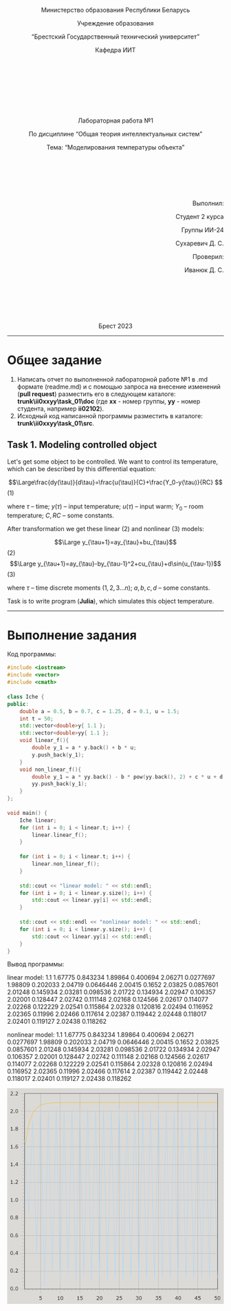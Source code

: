 <p align="center"> Министерство образования Республики Беларусь</p>
<p align="center">Учреждение образования</p>
<p align="center">“Брестский Государственный технический университет”</p>
<p align="center">Кафедра ИИТ</p>
<br><br><br><br><br><br><br>
<p align="center">Лабораторная работа №1</p>
<p align="center">По дисциплине “Общая теория интеллектуальных систем”</p>
<p align="center">Тема: “Моделирования температуры объекта”</p>
<br><br><br><br><br>
<p align="right">Выполнил:</p>
<p align="right">Студент 2 курса</p>
<p align="right">Группы ИИ-24</p>
<p align="right">Сухаревич Д. С.</p>
<p align="right">Проверил:</p>
<p align="right">Иванюк Д. С.</p>
<br><br><br><br><br>
<p align="center">Брест 2023</p>

---

# Общее задание #
1. Написать отчет по выполненной лабораторной работе №1 в .md формате (readme.md) и с помощью запроса на внесение изменений (**pull request**) разместить его в следующем каталоге: **trunk\ii0xxyy\task_01\doc** (где **xx** - номер группы, **yy** - номер студента, например **ii02102**).
2. Исходный код написанной программы разместить в каталоге: **trunk\ii0xxyy\task_01\src**.

## Task 1. Modeling controlled object ##
Let's get some object to be controlled. We want to control its temperature, which can be described by this differential equation:

$$\Large\frac{dy(\tau)}{d\tau}=\frac{u(\tau)}{C}+\frac{Y_0-y(\tau)}{RC} $$ (1)

where $\tau$ – time; $y(\tau)$ – input temperature; $u(\tau)$ – input warm; $Y_0$ – room temperature; $C,RC$ – some constants.

After transformation we get these linear (2) and nonlinear (3) models:

$$\Large y_{\tau+1}=ay_{\tau}+bu_{\tau}$$ (2)
$$\Large y_{\tau+1}=ay_{\tau}-by_{\tau-1}^2+cu_{\tau}+d\sin(u_{\tau-1})$$ (3)

where $\tau$ – time discrete moments ($1,2,3{\dots}n$); $a,b,c,d$ – some constants.

Task is to write program (**Julia**), which simulates this object temperature.

---

# Выполнение задания #

Код программы:
```C++
#include <iostream>
#include <vector>
#include <cmath>

class Iche {
public:
	double a = 0.5, b = 0.7, c = 1.25, d = 0.1, u = 1.5;
	int t = 50;
	std::vector<double>y{ 1.1 };
	std::vector<double>yy{ 1.1 };
	void linear_f(){
		double y_1 = a * y.back() + b * u;
		y.push_back(y_1);
	}
	void non_linear_f(){
		double y_1 = a * yy.back() - b * pow(yy.back(), 2) + c * u + d * sin(u);
		yy.push_back(y_1);
	}
};

void main() {
	Iche linear;
	for (int i = 0; i < linear.t; i++) {
		linear.linear_f();
	}

	for (int i = 0; i < linear.t; i++) {
		linear.non_linear_f();
	}

	std::cout << "linear model: " << std::endl;
	for (int i = 0; i < linear.y.size(); i++) {
		std::cout << linear.yy[i] << std::endl;
	}

	std::cout << std::endl << "nonlinear model: " << std::endl;
	for (int i = 0; i < linear.y.size(); i++) {
		std::cout << linear.yy[i] << std::endl;
	}
}
```     

Вывод программы:

linear model:
1.1
1.67775
0.843234
1.89864
0.400694
2.06271
0.0277697
1.98809
0.202033
2.04719
0.0646446
2.00415
0.1652
2.03825
0.0857601
2.01248
0.145934
2.03281
0.098536
2.01722
0.134934
2.02947
0.106357
2.02001
0.128447
2.02742
0.111148
2.02168
0.124566
2.02617
0.114077
2.02268
0.122229
2.02541
0.115864
2.02328
0.120816
2.02494
0.116952
2.02365
0.11996
2.02466
0.117614
2.02387
0.119442
2.02448
0.118017
2.02401
0.119127
2.02438
0.118262

nonlinear model:
1.1
1.67775
0.843234
1.89864
0.400694
2.06271
0.0277697
1.98809
0.202033
2.04719
0.0646446
2.00415
0.1652
2.03825
0.0857601
2.01248
0.145934
2.03281
0.098536
2.01722
0.134934
2.02947
0.106357
2.02001
0.128447
2.02742
0.111148
2.02168
0.124566
2.02617
0.114077
2.02268
0.122229
2.02541
0.115864
2.02328
0.120816
2.02494
0.116952
2.02365
0.11996
2.02466
0.117614
2.02387
0.119442
2.02448
0.118017
2.02401
0.119127
2.02438
0.118262

![График моделей с t = 50:](linear.png)
